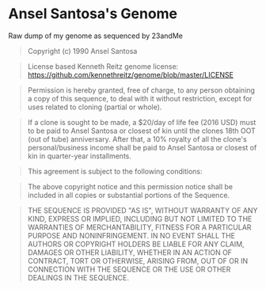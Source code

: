 # Ansel Santosa's Genome
Raw dump of my genome as sequenced by 23andMe


> Copyright (c) 1990 Ansel Santosa

> License based Kenneth Reitz genome license:
> https://github.com/kennethreitz/genome/blob/master/LICENSE

> Permission is hereby granted, free of charge, to any person obtaining a copy
> of this sequence, to deal with it without restriction, except for uses related
> to cloning (partial or whole).

> If a clone is sought to be made, a $20/day of life fee (2016 USD) must to be
> paid to Ansel Santosa or closest of kin until the clones 18th OOT (out of tube)
> anniversary. After that, a 10% royalty of all the clone's personal/business
> income shall be paid to Ansel Santosa or closest of kin in quarter-year
> installments.

> This agreement is subject to the following conditions:

> The above copyright notice and this permission notice shall be included in
> all copies or substantial portions of the Sequence.

> THE SEQUENCE IS PROVIDED "AS IS", WITHOUT WARRANTY OF ANY KIND, EXPRESS OR
> IMPLIED, INCLUDING BUT NOT LIMITED TO THE WARRANTIES OF MERCHANTABILITY,
> FITNESS FOR A PARTICULAR PURPOSE AND NONINFRINGEMENT. IN NO EVENT SHALL THE
> AUTHORS OR COPYRIGHT HOLDERS BE LIABLE FOR ANY CLAIM, DAMAGES OR OTHER
> LIABILITY, WHETHER IN AN ACTION OF CONTRACT, TORT OR OTHERWISE, ARISING FROM,
> OUT OF OR IN CONNECTION WITH THE SEQUENCE OR THE USE OR OTHER DEALINGS IN
> THE SEQUENCE.
